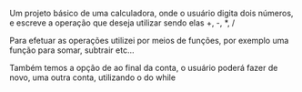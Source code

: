 Um projeto básico de uma calculadora, onde o usuário digita dois números, e escreve a operação que deseja utilizar sendo elas +, -, *, /

Para efetuar as operações utilizei por meios de funções, por exemplo uma função para somar, subtrair etc...

Também temos a opção de ao final da conta, o usuário poderá fazer de novo, uma outra conta, utilizando o do while
